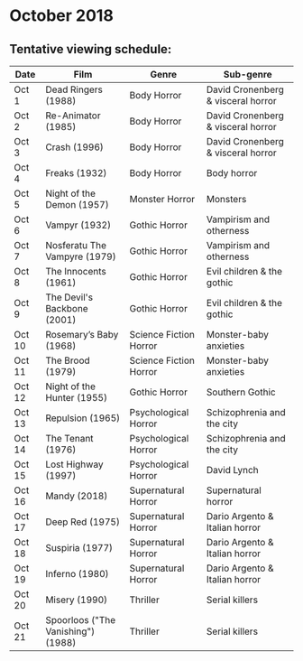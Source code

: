 # October 2018

## Tentative viewing schedule:

Date | Film | Genre | Sub-genre
----- | -------- | ------ | ------
Oct 1 | Dead Ringers (1988) | Body Horror | David Cronenberg & visceral horror
Oct 2 | Re-Animator (1985) | Body Horror | David Cronenberg & visceral horror
Oct 3 | Crash (1996) | Body Horror | David Cronenberg & visceral horror
Oct 4 | Freaks (1932) | Body Horror | Body horror
Oct 5 | Night of the Demon (1957) | Monster Horror | Monsters
Oct 6 | Vampyr (1932) | Gothic Horror | Vampirism and otherness
Oct 7 | Nosferatu The Vampyre (1979) | Gothic Horror | Vampirism and otherness
Oct 8 | The Innocents (1961) | Gothic Horror | Evil children & the gothic
Oct 9 | The Devil's Backbone (2001) | Gothic Horror | Evil children & the gothic
Oct 10 | Rosemary’s Baby (1968) | Science Fiction Horror | Monster-baby anxieties
Oct 11 | The Brood (1979) | Science Fiction Horror | Monster-baby anxieties
Oct 12 | Night of the Hunter (1955) | Gothic Horror | Southern Gothic
Oct 13 | Repulsion (1965) | Psychological Horror | Schizophrenia and the city
Oct 14 | The Tenant (1976) | Psychological Horror | Schizophrenia and the city
Oct 15 | Lost Highway (1997) | Psychological Horror | David Lynch
Oct 16 | Mandy (2018) | Supernatural Horror | Supernatural horror
Oct 17 | Deep Red (1975) | Supernatural Horror | Dario Argento & Italian horror
Oct 18 | Suspiria (1977) | Supernatural Horror | Dario Argento & Italian horror
Oct 19 | Inferno (1980) | Supernatural Horror | Dario Argento & Italian horror
Oct 20 | Misery (1990) | Thriller | Serial killers
Oct 21 | Spoorloos ("The Vanishing") (1988) | Thriller | Serial killers
